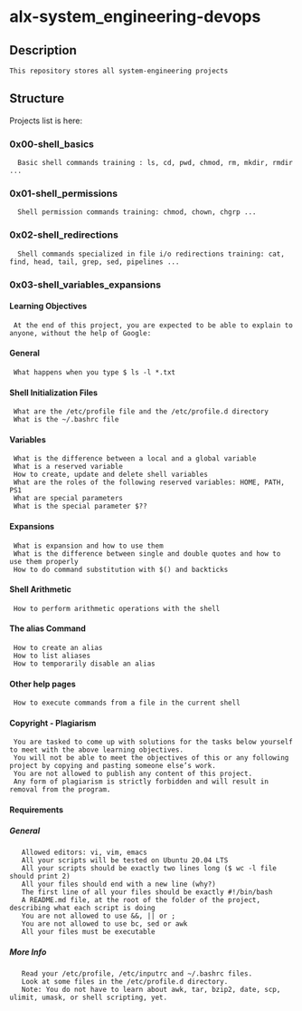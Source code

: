 # alx-system_engineering-devops

## Description
    This repository stores all system-engineering projects
    
## Structure
   Projects list is here:
   
   ### 0x00-shell_basics
      Basic shell commands training : ls, cd, pwd, chmod, rm, mkdir, rmdir ...
   ### 0x01-shell_permissions
      Shell permission commands training: chmod, chown, chgrp ...
   ### 0x02-shell_redirections
      Shell commands specialized in file i/o redirections training: cat, find, head, tail, grep, sed, pipelines ...
   ### 0x03-shell_variables_expansions
   #### Learning Objectives
     At the end of this project, you are expected to be able to explain to anyone, without the help of Google:

   #### General
     What happens when you type $ ls -l *.txt
   #### Shell Initialization Files
     What are the /etc/profile file and the /etc/profile.d directory
     What is the ~/.bashrc file
   #### Variables
     What is the difference between a local and a global variable
     What is a reserved variable
     How to create, update and delete shell variables
     What are the roles of the following reserved variables: HOME, PATH, PS1
     What are special parameters
     What is the special parameter $??
   #### Expansions
     What is expansion and how to use them
     What is the difference between single and double quotes and how to use them properly
     How to do command substitution with $() and backticks
   #### Shell Arithmetic
     How to perform arithmetic operations with the shell
   #### The alias Command
     How to create an alias
     How to list aliases
     How to temporarily disable an alias
   #### Other help pages
     How to execute commands from a file in the current shell
   #### Copyright - Plagiarism
     You are tasked to come up with solutions for the tasks below yourself to meet with the above learning objectives.
     You will not be able to meet the objectives of this or any following project by copying and pasting someone else’s work.
     You are not allowed to publish any content of this project.
     Any form of plagiarism is strictly forbidden and will result in removal from the program.
   #### Requirements
   ##### General
       Allowed editors: vi, vim, emacs
       All your scripts will be tested on Ubuntu 20.04 LTS
       All your scripts should be exactly two lines long ($ wc -l file should print 2)
       All your files should end with a new line (why?)
       The first line of all your files should be exactly #!/bin/bash
       A README.md file, at the root of the folder of the project, describing what each script is doing
       You are not allowed to use &&, || or ;
       You are not allowed to use bc, sed or awk
       All your files must be executable
   ##### More Info
       Read your /etc/profile, /etc/inputrc and ~/.bashrc files.
       Look at some files in the /etc/profile.d directory.
       Note: You do not have to learn about awk, tar, bzip2, date, scp, ulimit, umask, or shell scripting, yet.
